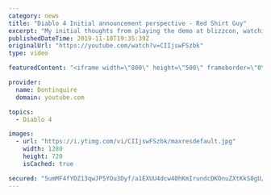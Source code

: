 ```yaml
---
category: news
title: "Diablo 4 Initial announcement perspective - Red Shirt Guy"
excerpt: "My initial thoughts from playing the demo at blizzcon, watching the developer interviews, and listening to the wacky Q&A from the systems and features panel."
publishedDateTime: 2019-11-10T19:35:39Z
originalUrl: "https://youtube.com/watch?v=CIIjswFSzbk"
type: video

featuredContent: "<iframe width=\"800\" height=\"500\" frameborder=\"0\" src=\"https://www.youtube.com/embed/CIIjswFSzbk\" allow=\"accelerometer; autoplay; encrypted-media; gyroscope; picture-in-picture\" allowfullscreen></iframe>"

provider:
  name: Dontinquire
  domain: youtube.com

topics:
  - Diablo 4

images:
  - url: "https://i.ytimg.com/vi/CIIjswFSzbk/maxresdefault.jpg"
    width: 1280
    height: 720
    isCached: true

secured: "5umMF4fYDZ13qwJP5YOu3Dyf/a1EXUU4dcw40hKmIrundcDKOnuZXtKkS0gU/sdgFJw9vbaztaqvIEZTaK7qHXDKoFa5E595eaRINMfoZvFx8aAnZUPhw+BRji6hXXyil1OcSKL1ZSyXlMyFrMgMVTL77+NQy0FoN9M094NqdW42z8t1HD7XwizpcxziWTBCITSNfj+7bCqnAFqUhpOogm17iyqEvUG3O3CGmq24vJhckFygdcTEuH5Ufr/EkOs0ERfTAYPCN0mqWbBB4hYHaGrL14WJqmUEjL7UTK/DZnwZNIL67GJaoubSpwHhYC2tvvOTiFNTCHvMX3kWlHcjQnyBGsCL8xo8q9Kse6qLUDD+BGZPSwiT/l0OTwl2lJd2ARwaRqFrLV2uBDtBTq1wfDnxkVmU8CyQJ6yGoJrqAOjoBjvLfg6rIugJV2aKGzy2;KMOomP/KTCi5W9rzRQPZgA=="
---
```


